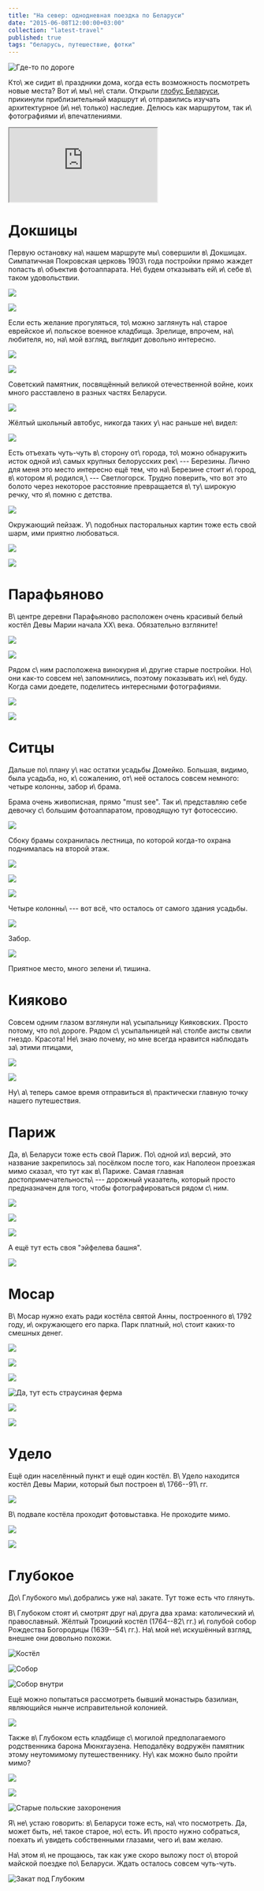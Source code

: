 ```yaml
---
title: "На север: однодневная поездка по Беларуси"
date: "2015-06-08T12:00:00+03:00"
collection: "latest-travel"
published: true
tags: "беларусь, путешествие, фотки"
---
```


![Где-то по дороге](/images/travel/2015-05-belarus/belarus-1-cover.jpg)

Кто\ же сидит в\ праздники дома, когда есть возможность посмотреть новые места? Вот и\ мы\ не\ стали. Открыли [глобус 
Беларуси][globus], прикинули приблизительный маршрут и\ отправились изучать архитектурное (и\ не\ только) наследие. 
Делюсь как маршрутом, так и\ фотографиями и\ впечатлениями.

<!--more-->

<div class="figure"><div class="embed-responsive embed-responsive-16by9">
<iframe src="https://www.google.com/maps/d/embed?mid=zTQrk0UsHD-w.kJ7CB88-uCNg" allowfullscreen="allowfullscreen" class="img-polaroid embed-responsive-item"></iframe>
</div></div>

# Докшицы

Первую остановку на\ нашем маршруте мы\ совершили в\ Докшицах. Симпатичная Покровская церковь 1903\ года постройки прямо 
жаждет попасть в\ объектив фотоаппарата. Не\ будем отказывать ей\ и\ себе в\ таком удовольствии.

![](/images/travel/2015-05-belarus/dokshicy-church-1.jpg)

![](/images/travel/2015-05-belarus/dokshicy-church-2.jpg)

Если есть желание прогуляться, то\ можно заглянуть на\ старое еврейское и\ польское военное кладбища. Зрелище, впрочем, 
на\ любителя, но, на\ мой взгляд, выглядит довольно интересно.

![](/images/travel/2015-05-belarus/dokshicy-graveyard-1.jpg)

![](/images/travel/2015-05-belarus/dokshicy-graveyard-2.jpg)

Советский памятник, посвящённый великой отечественной войне, коих много расставлено в разных частях Беларуси.

![](/images/travel/2015-05-belarus/dokshicy-soviet-memorial.jpg)

Жёлтый школьный автобус, никогда таких у\ нас раньше не\ видел:

![](/images/travel/2015-05-belarus/dokshicy-yellow-school-bus.jpg)

Есть отъехать чуть-чуть в\ сторону от\ города, то\ можно обнаружить исток одной из\ самых крупных белорусских рек\ --- 
Березины. Лично для меня это место интересно ещё тем, что на\ Березине стоит и\ город, в\ котором я\ родился,\ --- 
Светлогорск. Трудно поверить, что вот это болото через некоторое расстояние превращается в\ ту\ широкую речку, что 
я\ помню с детства.

![](/images/travel/2015-05-belarus/dokshicy-berezina-source-1.jpg)

Окружающий пейзаж. У\ подобных пасторальных картин тоже есть свой шарм, ими приятно любоваться.

![](/images/travel/2015-05-belarus/dokshicy-berezina-source-2.jpg)

![](/images/travel/2015-05-belarus/dokshicy-berezina-source-3.jpg)

# Парафьяново

В\ центре деревни Парафьяново расположен очень красивый белый костёл Девы Марии начала XX\ века. Обязательно взгляните!

![](/images/travel/2015-05-belarus/parafianovo-church-1.jpg)

![](/images/travel/2015-05-belarus/parafianovo-church-2.jpg)

Рядом с\ ним расположена винокурня и\ другие старые постройки. Но\ они как-то совсем не\ запомнились, поэтому показывать 
их\ не\ буду. Когда сами доедете, поделитесь интересными фотографиями.

![](/images/travel/2015-05-belarus/parafianovo-1.jpg)

![](/images/travel/2015-05-belarus/parafianovo-2.jpg)

# Ситцы

Дальше по\ плану у\ нас остатки усадьбы Домейко. Большая, видимо, была усадьба, но, к\ сожалению, от\ неё осталось 
совсем немного: четыре колонны, забор и\ брама.

Брама очень живописная, прямо "must see". Так и\ представляю себе девочку с\ большим фотоаппаратом, проводящую тут 
фотосессию.

![](/images/travel/2015-05-belarus/sitcy-brama-1.jpg)

Сбоку брамы сохранилась лестница, по которой когда-то охрана поднималась на второй этаж.

![](/images/travel/2015-05-belarus/sitcy-brama-2.jpg)

![](/images/travel/2015-05-belarus/sitcy-brama-3.jpg)

![](/images/travel/2015-05-belarus/sitcy-brama-4.jpg)

Четыре колонны\ --- вот всё, что осталось от самого здания усадьбы.

![](/images/travel/2015-05-belarus/sitcy-columns.jpg)

Забор.

![](/images/travel/2015-05-belarus/sitcy-fence.jpg)

Приятное место, много зелени и\ тишина. 

# Кияково

Совсем одним глазом взглянули на\ усыпальницу Кияковских. Просто потому, что по\ дороге. Рядом с\ усыпальницей 
на\ столбе  аисты свили гнездо. Красота! Не\ знаю почему, но мне всегда нравится наблюдать за\ этими птицами, 

![](/images/travel/2015-05-belarus/kiakovo-grave.jpg)

![](/images/travel/2015-05-belarus/kiakovo-stork.jpg)

Ну\ а\ теперь самое время отправиться в\ практически главную точку нашего путешествия.

# Париж

Да, в\ Беларуси тоже есть свой Париж. По\ одной из\ версий, это название закрепилось за\ посёлком после того, как 
Наполеон проезжая мимо сказал, что тут как в\ Париже. Самая главная достопримечательность\ --- дорожный указатель, 
который просто предназначен для того, чтобы фотографироваться рядом с\ ним.

![](/images/travel/2015-05-belarus/paris-sign-1.jpg)

![](/images/travel/2015-05-belarus/paris-sign-2.jpg)

![](/images/travel/2015-05-belarus/paris-sign-3.jpg)

А ещё тут есть своя "эйфелева башня".

![](/images/travel/2015-05-belarus/paris-eiffel-tower.jpg)

# Мосар

В\ Мосар нужно ехать ради костёла святой Анны, построенного в\ 1792 году, и\ окружающего его парка. Парк платный, 
но\ стоит каких-то смешных денег.

![](/images/travel/2015-05-belarus/mosar-church.jpg)

![](/images/travel/2015-05-belarus/mosar-park-1.jpg)

![](/images/travel/2015-05-belarus/mosar-park-2.jpg)

![Да, тут есть страусиная ферма](/images/travel/2015-05-belarus/mosar-park-3.jpg)

![](/images/travel/2015-05-belarus/mosar-park-4.jpg)

![](/images/travel/2015-05-belarus/mosar-park-5.jpg)

# Удело

Ещё один населённый пункт и ещё один костёл. В\ Удело находится костёл Девы Марии, который был построен в\ 1766--91\ гг.
 
![](/images/travel/2015-05-belarus/udelo-1.jpg)

В\ подвале костёла проходит фотовыставка. Не проходите мимо.

![](/images/travel/2015-05-belarus/udelo-2.jpg)

![](/images/travel/2015-05-belarus/udelo-3.jpg)

# Глубокое

До\ Глубокого мы\ добрались уже на\ закате. Тут тоже есть что глянуть.

В\ Глубоком стоят и\ смотрят друг на\ друга два храма: католический и\ православный. Жёлтый Троицкий костёл 
(1764--82\ гг.) и\ голубой собор Рождества Богородицы (1639--54\ гг.). На\ мой не\ искушённый взгляд, внешне они довольно 
похожи.

![Костёл](/images/travel/2015-05-belarus/glubokoe-church-1.jpg)

![Собор](/images/travel/2015-05-belarus/glubokoe-church-2.jpg)

![Собор внутри](/images/travel/2015-05-belarus/glubokoe-church-3.jpg)

Ещё можно попытаться рассмотреть бывший монастырь базилиан, являющийся нынче исправительной колонией.

![](/images/travel/2015-05-belarus/glubokoe-monastery.jpg)

Также в\ Глубоком есть кладбище с\ могилой предполагаемого родственника барона Мюнхгаузена. Неподалёку водружён 
памятник этому неутомимому путешественнику. Ну\ как можно было пройти мимо?

![](/images/travel/2015-05-belarus/glubokoe-statue.jpg)

![](/images/travel/2015-05-belarus/glubokoe-graveyard-1.jpg)

![Старые польские захоронения](/images/travel/2015-05-belarus/glubokoe-graveyard-2.jpg)

Я\ не\ устаю говорить: в\ Беларуси тоже есть, на\ что посмотреть. Да, может быть, не\ такое старое, но\ есть. И\ просто 
нужно собраться, поехать и\ увидеть собственными глазами, чего и\ вам желаю.

На\ этом я\ не прощаюсь, так как уже скоро выложу пост о\ второй майской поездке по\ Беларуси. Ждать осталось совсем 
чуть-чуть.

![Закат под Глубоким](/images/travel/2015-05-belarus/glubokoe-sunset.jpg)

[globus]: http://globus.tut.by
